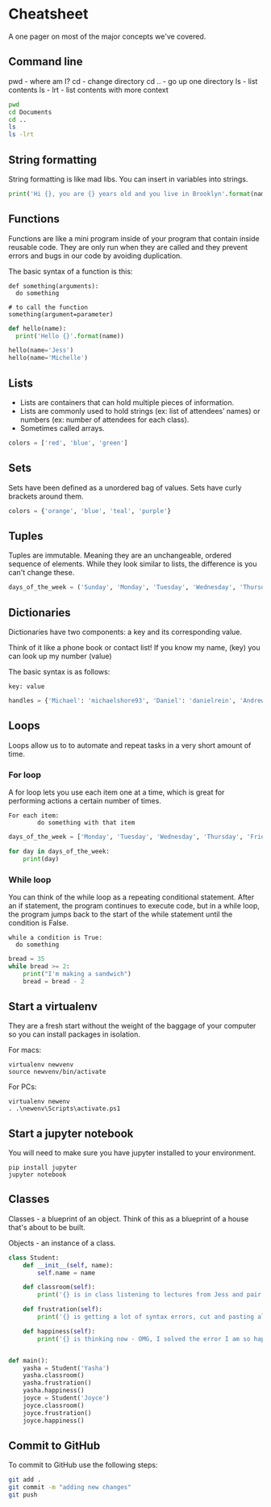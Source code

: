 # Cheatsheet
A one pager on most of the major concepts we've covered.

## Command line
pwd - where am I?
cd - change directory
cd .. - go up one directory
ls - list contents
ls - lrt - list contents with more context

```bash
pwd
cd Documents
cd ..
ls
ls -lrt
```

## String formatting
String formatting is like mad libs. You can insert in variables into strings.

```python
print('Hi {}, you are {} years old and you live in Brooklyn'.format(name, age, city))
```

## Functions
Functions are like a mini program inside of your program that contain inside reusable code. They are only run when they are called and they prevent errors and bugs in our code by avoiding duplication.

The basic syntax of a function is this:

```
def something(arguments):
  do something

# to call the function
something(argument=parameter)
```

```python
def hello(name):
  print('Hello {}'.format(name))

hello(name='Jess')
hello(name='Michelle')
```

## Lists
- Lists are containers that can hold multiple pieces of information.
- Lists are commonly used to hold strings (ex: list of attendees’ names) or numbers (ex: number of attendees for each class).
- Sometimes called arrays.

```python
colors = ['red', 'blue', 'green']
```

## Sets
Sets have been defined as a unordered bag of values. Sets have curly brackets around them.

```python
colors = {'orange', 'blue', 'teal', 'purple'}
```

## Tuples
Tuples are immutable. Meaning they are an unchangeable, ordered sequence of elements. While they look similar to lists, the difference is you can't change these.

```python
days_of_the_week = ('Sunday', 'Monday', 'Tuesday', 'Wednesday', 'Thursday', 'Friday', 'Saturday')
```

## Dictionaries
Dictionaries have two components: a key and its corresponding value.

Think of it like a phone book or contact list! If you know my name, (key) you can look up my number (value)

The basic syntax is as follows:
```
key: value
```
```python
handles = {'Michael': 'michaelshore93', 'Daniel': 'danielrein', 'Andrew': 'andyschneider85'}
```

## Loops
Loops allow us to to automate and repeat tasks in a very short amount of time.

### For loop
A for loop lets you use each item one at a time, which is great for performing actions a certain number of times.

```
For each item:
		do something with that item
```

```python
days_of_the_week = ['Monday', 'Tuesday', 'Wednesday', 'Thursday', 'Friday', 'Saturday', 'Sunday']

for day in days_of_the_week:
    print(day)
```

### While loop
You can think of the while loop as a repeating conditional statement. After an if statement, the program continues to execute code, but in a while loop, the program jumps back to the start of the while statement until the condition is False.

```
while a condition is True:
  do something
```

```python
bread = 35
while bread >= 2:
    print("I'm making a sandwich")
    bread = bread - 2
```
## Start a virtualenv
They are a fresh start without the weight of the baggage of your computer so you can install packages in isolation.

For macs:

```
virtualenv newvenv
source newvenv/bin/activate
```

For PCs:
```
virtualenv newenv
. .\newenv\Scripts\activate.ps1
```
## Start a jupyter notebook
You will need to make sure you have jupyter installed to your environment.

```
pip install jupyter
jupyter notebook
```

## Classes
Classes - a blueprint of an object. Think of this as a blueprint of a house that's about to be built.

Objects - an instance of a class.

```python
class Student:
    def __init__(self, name):
        self.name = name

    def classroom(self):
        print('{} is in class listening to lectures from Jess and pair programming'.format(self.name))

    def frustration(self):
        print('{} is getting a lot of syntax errors, cut and pasting all the things from stack overflow'.format(self.name))

    def happiness(self):
        print('{} is thinking now - OMG, I solved the error I am so happy and smart'.format(self.name))


def main():
    yasha = Student('Yasha')
    yasha.classroom()
    yasha.frustration()
    yasha.happiness()
    joyce = Student('Joyce')
    joyce.classroom()
    joyce.frustration()
    joyce.happiness()
```
## Commit to GitHub
To commit to GitHub use the following steps:

```bash
git add .
git commit -m "adding new changes"
git push
```
